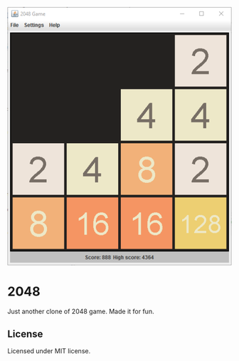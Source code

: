 ![2048](https://github.com/szib/2048/blob/master/images/2048.png?raw=true)

# 2048
Just another clone of 2048 game. Made it for fun. 

## License
Licensed under MIT license.  
